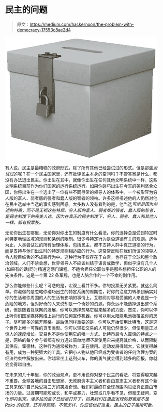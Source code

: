 # 民主的问题

> 原文：<https://medium.com/hackernoon/the-problem-with-democracy-17553c8ae2d4>

![](img/d3ee7f9d96908c90f1935cba1d244df5.png)

有人说，民主是最糟糕的政府形式，除了所有其他已经尝试过的形式。但是那些*没试过*的呢？在一个民主国家里，还有批评民主本身的空间吗？不管答案是什么，都没有办法退出民主。你出生在其中，就像你出生在任何其他文明系统中一样，这些文明系统目前作为你们国家的运行系统运行。如果你碰巧出生在今天的美利坚合众国，你将出生在一个选出了一位有些不同寻常的领导人的体系中。一个被形容为穷人版的富人、弱者版的强者和蠢人版的智者的领袖。许多这样描述他的人仍然对他在民主选举中当选的事实感到困惑。大多数人没有看到的是，他当选*可能是因为前述的特质，而不是无视这些特质。穷人版的富人、弱者版的强者、蠢人版的智者，是民主制度下的完美人选，因为在真正的民主制度下，穷人、弱者、蠢人和其他人一样，都有投票权。*

无论你出生在哪里，无论你对你出生的制度有什么看法，你的选择总是受到特定时间特定地理区域的规则和条例的限制。很少与特定行为是否道德有关的规则。迄今为止，人类尝试过的所有治理体系，包括民主，都不支持人群中真正道德的行为，而是支持与他们出生时的特定规则相适应的行为。这常常反映在我们所谓的领导人令人瞠目结舌的不成熟行为中。这种行为不仅存在于白宫，也存在于全球和整个政治领域。人们不禁会想，世界领导人不应该纠结于语言或数学，但似乎没有几个人(如果有的话)同时精通这两门课程。不适合担任公职似乎是那些想担任公职的人的先决条件。这是一个第 22 条军规，也是人脑合作的一个不幸的副作用。

那么你能做些什么呢？可悲的是，宏观上看并不多。你的投票无关紧要。就这么简单。你*能*做的是忽略你碰巧出生的特定系统的周期性，将你的注意力转移到确实对你的生活和你周围的人的生活有影响的事情上。互联网对容易受骗的人来说是一个危险的地方，但对好奇的人来说却是一个奇妙的资源。你永远不能选择退出整个系统，但是随着互联网的发展，你可以选择忽略它越来越多的方面。首先，你可以停止听你们国家媒体网络上运行的任何宣传机器。你可以用太阳能电池板覆盖你的房子。尽可能多的离开网格。最后但同样重要的是，你可以开始使用比特币，这是这个世界上唯一可靠的货币类型。你可以轻松交易的人可能仍然很少，但使用量正以惊人的速度增长。交易也不是你使用它的唯一方式。比特币最令人震惊的特点之一是，网络的每个参与者都有权力通过简单地*而不是*使用它来提高其价格，从而限制其供应。霍德林，这种行为通常被称为，正在使用。运动发展得越大，它就变得越有用，成为一种更强大的工具。它把小人物从他已经成为受害者的任何治理方案的经济约束中解放出来。你越早坐上这列火车，你的勇气就会得到越多的回报，你就会变得越自由。

在未来的几十年里，你的政治观点，更不用说你对整个民主的看法，将变得越来越不重要。全球各地的自由思想家、无政府资本主义者和自由意志主义者都有这个新工具来保护自己免受第三方的突发奇想。我们将最终在全球范围内见证真正自由市场的力量。过渡期可能短或长，和平或暴力，壮观或几乎看不见，但毫无疑问，变化*即将到来。潘多拉的盒子已经被打开了，如果我们在里面发现的野兽是不是 Roko 的蛇怪，还有待观察。不管怎样，你应该做好准备。民主的日子屈指可数。*